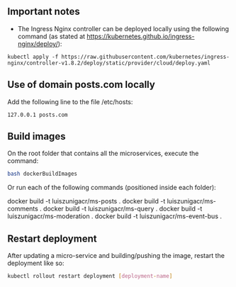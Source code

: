 ## Important notes
- The Ingress Nginx controller can be deployed locally using the following command (as stated at https://kubernetes.github.io/ingress-nginx/deploy/):
```shell
kubectl apply -f https://raw.githubusercontent.com/kubernetes/ingress-nginx/controller-v1.8.2/deploy/static/provider/cloud/deploy.yaml
```

## Use of domain posts.com locally
Add the following line to the file /etc/hosts:
```shell
127.0.0.1 posts.com
```

## Build images

On the root folder that contains all the microservices, execute the command:
```bash
bash dockerBuildImages
```

Or run each of the following commands (positioned inside each folder):

docker build -t luiszunigacr/ms-posts .
docker build -t luiszunigacr/ms-comments .
docker build -t luiszunigacr/ms-query .
docker build -t luiszunigacr/ms-moderation .
docker build -t luiszunigacr/ms-event-bus .

## Restart  deployment
After updating a micro-service and building/pushing the image, restart the deployment like so:
```bash
kubectl rollout restart deployment [deployment-name]
```